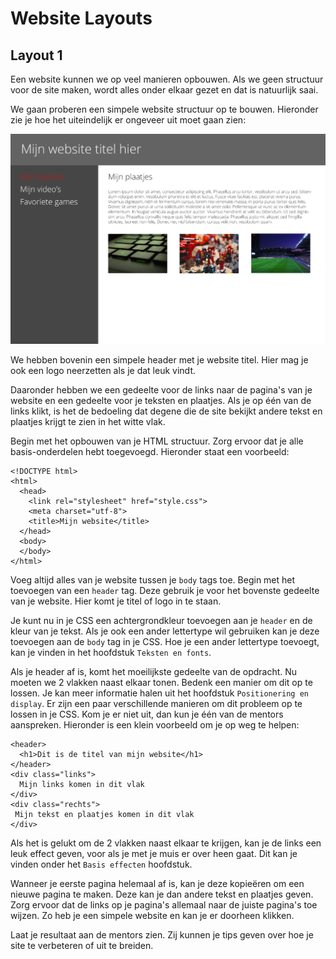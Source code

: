 # Website Layouts

## Layout 1

Een website kunnen we op veel manieren opbouwen. Als we geen structuur voor de site maken, wordt alles onder elkaar gezet en dat is natuurlijk saai.

We gaan proberen een simpele website structuur op te bouwen. Hieronder zie je hoe het uiteindelijk er ongeveer uit moet gaan zien:

!["Simpele website"](../images/example-layout1.png)

We hebben bovenin een simpele header met je website titel. Hier mag je ook een logo neerzetten als je dat leuk vindt.

Daaronder hebben we een gedeelte voor de links naar de pagina's van je website en een gedeelte voor je teksten en plaatjes. Als je op één van de links klikt, is het de bedoeling dat degene die de site bekijkt andere tekst en plaatjes krijgt te zien in het witte vlak.

Begin met het opbouwen van je HTML structuur. Zorg ervoor dat je alle basis-onderdelen hebt toegevoegd. Hieronder staat een voorbeeld:

~~~
<!DOCTYPE html>
<html>
  <head>
    <link rel="stylesheet" href="style.css">
    <meta charset="utf-8">
    <title>Mijn website</title>
  </head>
  <body>
  </body>
</html>
~~~

Voeg altijd alles van je website tussen je `body` tags toe. Begin met het toevoegen van een `header` tag. Deze gebruik je voor het bovenste gedeelte van je website. Hier komt je titel of logo in te staan.

Je kunt nu in je CSS een achtergrondkleur toevoegen aan je `header` en de kleur van je tekst. Als je ook een ander lettertype wil gebruiken kan je deze toevoegen aan de `body` tag in je CSS. Hoe je een ander lettertype toevoegt, kan je vinden in het hoofdstuk `Teksten en fonts`.

Als je header af is, komt het moeilijkste gedeelte van de opdracht. Nu moeten we 2 vlakken naast elkaar tonen. Bedenk een manier om dit op te lossen. Je kan meer informatie halen uit het hoofdstuk `Positionering en display`. Er zijn een paar verschillende manieren om dit probleem op te lossen in je CSS. Kom je er niet uit, dan kun je één van de mentors aanspreken. Hieronder is een klein voorbeeld om je op weg te helpen:

~~~
<header>
  <h1>Dit is de titel van mijn website</h1>
</header>
<div class="links">
  Mijn links komen in dit vlak
</div>
<div class="rechts">
 Mijn tekst en plaatjes komen in dit vlak
</div>
~~~

Als het is gelukt om de 2 vlakken naast elkaar te krijgen, kan je de links een leuk effect geven, voor als je met je muis er over heen gaat. Dit kan je vinden onder het `Basis effecten` hoofdstuk.

Wanneer je eerste pagina helemaal af is, kan je deze kopieëren om een nieuwe pagina te maken. Deze kan je dan andere tekst en plaatjes geven. Zorg ervoor dat de links op je pagina's allemaal naar de juiste pagina's toe wijzen. Zo heb je een simpele website en kan je er doorheen klikken.

Laat je resultaat aan de mentors zien. Zij kunnen je tips geven over hoe je site te verbeteren of uit te breiden.
